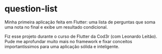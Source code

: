 # question-list
Minha primeira aplicação feita em Flutter: uma lista de perguntas que soma uma nota no final e exibe um resultado condicional.

Fiz esse projeto durante o curso de Flutter da Cod3r (com Leonardo Leitão).
Pude me aprofundar muito mais no framework e fixar conceitos importantíssimos para uma aplicação sólida e inteligente.
